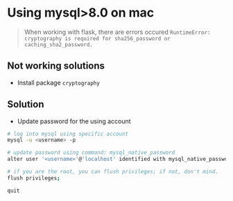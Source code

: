 

# Using mysql>8.0 on mac

> When working with flask, there are errors occured `RuntimeError: cryptography is required for sha256_password or caching_sha2_password.`


## Not working solutions

- Install package `cryptography`

## Solution

- Update password for the using account

```sh
# log into mysql using specific account
mysql -u <username> -p

# update password using command: mysql_native_password
alter user '<username>'@'localhost' identified with mysql_native_password by '<password>';

# if you are the root, you can flush privileges; if not, don't mind.
flush privileges;

quit
```